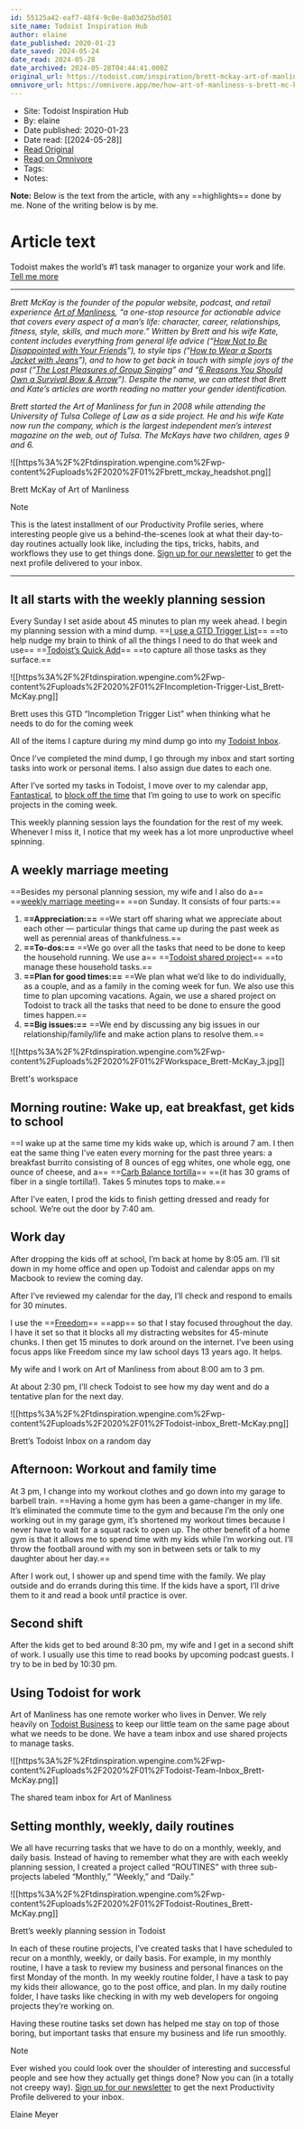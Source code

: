```yaml
---
id: 55125a42-eaf7-48f4-9c0e-8a03d25bd501
site_name: Todoist Inspiration Hub
author: elaine
date_published: 2020-01-23
date_saved: 2024-05-24
date_read: 2024-05-28
date_archived: 2024-05-28T04:44:41.000Z
original_url: https://todoist.com/inspiration/brett-mckay-art-of-manliness-productivity-profile
omnivore_url: https://omnivore.app/me/how-art-of-manliness-s-brett-mc-kay-gets-things-done-18fab1a1389
---
```


 - Site: Todoist Inspiration Hub
 - By: elaine
 - Date published: 2020-01-23
 - Date read: [[2024-05-28]]
 - [Read Original](https://todoist.com/inspiration/brett-mckay-art-of-manliness-productivity-profile)
 - [Read on Omnivore](https://omnivore.app/me/how-art-of-manliness-s-brett-mc-kay-gets-things-done-18fab1a1389)
 - Tags: 
 - Notes: 

**Note:** Below is the text from the article, with any ==highlights== done by me. None of the writing below is by me.

# Article text
Todoist makes the world’s #1 task manager to organize your work and life. [Tell me more](https://todoist.com/home)

---

_Brett McKay is the founder of the popular website, podcast, and retail experience [Art of Manliness](https://www.artofmanliness.com/), “a one-stop resource for actionable advice that covers every aspect of a man’s life: character, career, relationships, fitness, style, skills, and much more.” Written by Brett and his wife Kate, content includes everything from general life advice (“[How Not to Be Disappointed with Your Friends](https://www.artofmanliness.com/articles/how-not-to-be-disappointed-with-your-friends/)”), to style tips (“[How to Wear a Sports Jacket with Jeans](https://www.artofmanliness.com/articles/how-to-wear-a-sports-jacket-with-jeans/)”), and to how to get back in touch with simple joys of the past (“[The Lost Pleasures of Group Singing](https://www.artofmanliness.com/articles/the-lost-pleasures-of-group-singing/)” and “[6 Reasons You Should Own a Survival Bow & Arrow](https://www.artofmanliness.com/articles/6-reasons-you-should-own-a-survival-bow-arrow/)”). Despite the name, we can attest that Brett and Kate’s articles are worth reading no matter your gender identification._

_Brett started the Art of Manliness for fun in 2008 while attending the University of Tulsa College of Law as a side project. He and his wife Kate now run the company, which is the largest independent men’s interest magazine on the web, out of Tulsa. The McKays have two children, ages 9 and 6._

![[https%3A%2F%2Ftdinspiration.wpengine.com%2Fwp-content%2Fuploads%2F2020%2F01%2Fbrett_mckay_headshot.png]]

Brett McKay of Art of Manliness

Note

This is the latest installment of our Productivity Profile series, where interesting people give us a behind-the-scenes look at what their day-to-day routines actually look like, including the tips, tricks, habits, and workflows they use to get things done. [Sign up for our newsletter](https://todoist.com/inspiration/?utm%5Fsource=doist%5Fblog&utm%5Fmedium=referral&utm%5Fcampaign=productivity%5Fprofile%5FBrett%5FMcKay#subscribe) to get the next profile delivered to your inbox.

---

## It all starts with the weekly planning session

Every Sunday I set aside about 45 minutes to plan my week ahead. I begin my planning session with a mind dump. ==[I use a GTD Trigger List](https://gettingthingsdone.com/wp-content/uploads/2014/10/Mind%5FSweep%5FTrigger%5FList.pdf)== ==to help nudge my brain to think of all the things I need to do that week and use== ==[Todoist’s Quick Add](https://get.todoist.help/hc/en-us/articles/115001745265-Task-Quick-Add?utm%5Fsource=doist%5Fblog&utm%5Fmedium=referral&utm%5Fcampaign=productivity%5Fprofile%5FBrett%5FMcKay)== ==to capture all those tasks as they surface.==

![[https%3A%2F%2Ftdinspiration.wpengine.com%2Fwp-content%2Fuploads%2F2020%2F01%2FIncompletion-Trigger-List_Brett-McKay.png]]

Brett uses this GTD “Incompletion Trigger List” when thinking what he needs to do for the coming week

All of the items I capture during my mind dump go into my [Todoist Inbox](https://get.todoist.help/hc/en-us/articles/360000028960-How-to-best-use-the-Inbox?utm%5Fsource=doist%5Fblog&utm%5Fmedium=referral&utm%5Fcampaign=productivity%5Fprofile%5FBrett%5FMcKay).

Once I’ve completed the mind dump, I go through my inbox and start sorting tasks into work or personal items. I also assign due dates to each one.

After I’ve sorted my tasks in Todoist, I move over to my calendar app, [Fantastical](https://flexibits.com/fantastical), to [block off the time](https://todoist.com/inspiration/time-blocking?utm%5Fsource=doist%5Fblog&utm%5Fmedium=referral&utm%5Fcampaign=productivity%5Fprofile%5FBrett%5FMcKay) that I’m going to use to work on specific projects in the coming week.

This weekly planning session lays the foundation for the rest of my week. Whenever I miss it, I notice that my week has a lot more unproductive wheel spinning.

## A weekly marriage meeting

==Besides my personal planning session, my wife and I also do a== ==[weekly marriage meeting](https://www.artofmanliness.com/articles/how-and-why-to-hold-a-weekly-marriage-meeting/)== ==on Sunday. It consists of four parts:==

1. **==Appreciation:==** ==We start off sharing what we appreciate about each other — particular things that came up during the past week as well as perennial areas of thankfulness.==
2. **==To-dos:==** ==We go over all the tasks that need to be done to keep the household running. We use a== ==[Todoist shared project](https://get.todoist.help/hc/en-us/articles/205195062-Sharing-Projects-Collaborating?utm%5Fsource=doist%5Fblog&utm%5Fmedium=referral&utm%5Fcampaign=productivity%5Fprofile%5FBrett%5FMcKay)== ==to manage these household tasks.==
3. **==Plan for good times:==** ==We plan what we’d like to do individually, as a couple, and as a family in the coming week for fun. We also use this time to plan upcoming vacations. Again, we use a shared project on Todoist to track all the tasks that need to be done to ensure the good times happen.==
4. **==Big issues:==** ==We end by discussing any big issues in our relationship/family/life and make action plans to resolve them.==

![[https%3A%2F%2Ftdinspiration.wpengine.com%2Fwp-content%2Fuploads%2F2020%2F01%2FWorkspace_Brett-McKay_3.jpg]]

Brett's workspace

## Morning routine: Wake up, eat breakfast, get kids to school

==I wake up at the same time my kids wake up, which is around 7 am. I then eat the same thing I’ve eaten every morning for the past three years: a breakfast burrito consisting of 8 ounces of egg whites, one whole egg, one ounce of cheese, and a== ==[Carb Balance tortilla](https://www.missionfoods.com/products/carb-balance-soft-taco-flour-tortillas/)== ==(it has 30 grams of fiber in a single tortilla!). Takes 5 minutes tops to make.==

After I’ve eaten, I prod the kids to finish getting dressed and ready for school. We’re out the door by 7:40 am.

## Work day

After dropping the kids off at school, I’m back at home by 8:05 am. I’ll sit down in my home office and open up Todoist and calendar apps on my Macbook to review the coming day.

After I’ve reviewed my calendar for the day, I’ll check and respond to emails for 30 minutes.

I use the ==[Freedom](https://freedom.to/)== ==app== so that I stay focused throughout the day. I have it set so that it blocks all my distracting websites for 45-minute chunks. I then get 15 minutes to dork around on the internet. I’ve been using focus apps like Freedom since my law school days 13 years ago. It helps.

My wife and I work on Art of Manliness from about 8:00 am to 3 pm.

At about 2:30 pm, I’ll check Todoist to see how my day went and do a tentative plan for the next day.

![[https%3A%2F%2Ftdinspiration.wpengine.com%2Fwp-content%2Fuploads%2F2020%2F01%2FTodoist-inbox_Brett-McKay.png]]

Brett’s Todoist Inbox on a random day

## Afternoon: Workout and family time

At 3 pm, I change into my workout clothes and go down into my garage to barbell train. ==Having a home gym has been a game-changer in my life. It’s eliminated the commute time to the gym and because I’m the only one working out in my garage gym, it’s shortened my workout times because I never have to wait for a squat rack to open up. The other benefit of a home gym is that it allows me to spend time with my kids while I’m working out. I’ll throw the football around with my son in between sets or talk to my daughter about her day.==

After I work out, I shower up and spend time with the family. We play outside and do errands during this time. If the kids have a sport, I’ll drive them to it and read a book until practice is over.

## Second shift

After the kids get to bed around 8:30 pm, my wife and I get in a second shift of work. I usually use this time to read books by upcoming podcast guests. I try to be in bed by 10:30 pm.

## Using Todoist for work

Art of Manliness has one remote worker who lives in Denver. We rely heavily on [Todoist Business](https://todoist.com/business?utm%5Fsource=doist%5Fblog&utm%5Fmedium=referral&utm%5Fcampaign=productivity%5Fprofile%5FBrett%5FMcKay) to keep our little team on the same page about what we needs to be done. We have a team inbox and use shared projects to manage tasks.

![[https%3A%2F%2Ftdinspiration.wpengine.com%2Fwp-content%2Fuploads%2F2020%2F01%2FTodoist-Team-Inbox_Brett-McKay.png]]

The shared team inbox for Art of Manliness

## Setting monthly, weekly, daily routines

We all have recurring tasks that we have to do on a monthly, weekly, and daily basis. Instead of having to remember what they are with each weekly planning session, I created a project called “ROUTINES” with three sub-projects labeled “Monthly,” “Weekly,” and “Daily.”

![[https%3A%2F%2Ftdinspiration.wpengine.com%2Fwp-content%2Fuploads%2F2020%2F01%2FTodoist-Routines_Brett-McKay.png]]

Brett’s weekly planning session in Todoist

In each of these routine projects, I’ve created tasks that I have scheduled to recur on a monthly, weekly, or daily basis. For example, in my monthly routine, I have a task to review my business and personal finances on the first Monday of the month. In my weekly routine folder, I have a task to pay my kids their allowance, go to the post office, and plan. In my daily routine folder, I have tasks like checking in with my web developers for ongoing projects they’re working on.

Having these routine tasks set down has helped me stay on top of those boring, but important tasks that ensure my business and life run smoothly.

Note

Ever wished you could look over the shoulder of interesting and successful people and see how they actually get things done? Now you can (in a totally not creepy way). [Sign up for our newsletter](https://todoist.com/inspiration/#subscribe) to get the next Productivity Profile delivered to your inbox.

Elaine Meyer

